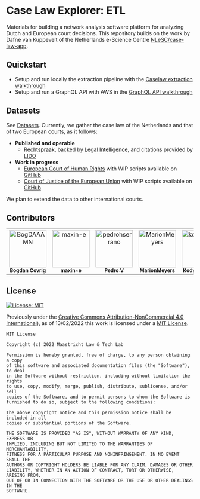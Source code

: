 # Case Law Explorer: ETL

Materials for building a network analysis software platform for analyzing Dutch and European court decisions. This repository builds on the work by Dafne van Kuppevelt of the Netherlands e-Science Centre [NLeSC/case-law-app](https://github.com/NLeSC/case-law-app).

## Quickstart

- Setup and run locally the extraction pipeline with the [Caselaw extraction walkthrough](https://maastrichtlawtech.github.io/case-law-explorer/#/etl/)
- Setup and run a GraphQL API with AWS in the [GraphQL API walkthrough](https://maastrichtlawtech.github.io/case-law-explorer/#/graphql/)

## Datasets

See [Datasets](/datasets/). Currently, we gather the case law of the Netherlands and that of two European courts, as it follows:

- **Published and operable**
    - [Rechtspraak](https://maastrichtlawtech.github.io/case-law-explorer/#/datasets/?id=rechtspraak-archive), backed by [Legal Intelligence](https://maastrichtlawtech.github.io/case-law-explorer/#/datasets/?id=legal-intelligence-api), and citations provided by [LIDO](https://maastrichtlawtech.github.io/case-law-explorer/#/datasets/?id=linked-data-overheid-lido)
- **Work in progress**
    - [European Court of Human Rights](https://maastrichtlawtech.github.io/case-law-explorer/#/datasets/?id=european-court-of-human-rights-echr) with WIP scripts available on [GitHub](https://github.com/maastrichtlawtech/case-law-explorer/blob/master/data_extraction/caselaw/echr/ECHR_metadata_harvester.py) 
    - [Court of Justice of the European Union](https://maastrichtlawtech.github.io/case-law-explorer/#/datasets/?id=court-of-justice-of-the-european-union-cjeu) with WIP scripts available on [GitHub](https://github.com/maastrichtlawtech/case-law-explorer/blob/master/data_extraction/caselaw/cellar/cellar_extraction.py)

We plan to extend the data to other international courts.

## Contributors

<!-- readme: contributors,gijsvd -start -->
<table>
<tr>
    <td align="center">
        <a href="https://github.com/BogDAAAMN">
            <img src="https://avatars.githubusercontent.com/u/22895284?v=4" width="100;" alt="BogDAAAMN"/>
            <br />
            <sub><b>Bogdan Covrig</b></sub>
        </a>
    </td>
    <td align="center">
        <a href="https://github.com/maxin-e">
            <img src="https://avatars.githubusercontent.com/u/15159137?v=4" width="100;" alt="maxin-e"/>
            <br />
            <sub><b>maxin-e</b></sub>
        </a>
    </td>
    <td align="center">
        <a href="https://github.com/pedrohserrano">
            <img src="https://avatars.githubusercontent.com/u/12054964?v=4" width="100;" alt="pedrohserrano"/>
            <br />
            <sub><b>Pedro V</b></sub>
        </a>
    </td>
    <td align="center">
        <a href="https://github.com/MarionMeyers">
            <img src="https://avatars.githubusercontent.com/u/23552499?v=4" width="100;" alt="MarionMeyers"/>
            <br />
            <sub><b>MarionMeyers</b></sub>
        </a>
    </td>
    <td align="center">
        <a href="https://github.com/kodymoodley">
            <img src="https://avatars.githubusercontent.com/u/13569029?v=4" width="100;" alt="kodymoodley"/>
            <br />
            <sub><b>Kody Moodley</b></sub>
        </a>
    </td>
    <td align="center">
        <a href="https://github.com/jaspersnel">
            <img src="https://avatars.githubusercontent.com/u/7067980?v=4" width="100;" alt="jaspersnel"/>
            <br />
            <sub><b>Jasper Snel</b></sub>
        </a>
    </td>
    <td align="center">
        <a href="https://github.com/gijsvd">
            <img src="https://avatars.githubusercontent.com/u/31765316?v=4" width="100;" alt="gijsvd"/>
            <br />
            <sub><b>gijsvd</b></sub>
        </a>
    </td></tr>
</table>
<!-- readme: contributors,gijsvd -end -->

## License 

[![License: MIT](https://img.shields.io/badge/License-MIT-green.svg)](https://opensource.org/licenses/MIT)

Previously under the [Creative Commons Attribution-NonCommercial 4.0 International](https://creativecommons.org/licenses/by-nc/4.0/legalcode.en)), as of 13/02/2022 this work is licensed under a [MIT License](https://opensource.org/licenses/MIT).

```
MIT License

Copyright (c) 2022 Maastricht Law & Tech Lab

Permission is hereby granted, free of charge, to any person obtaining a copy
of this software and associated documentation files (the "Software"), to deal
in the Software without restriction, including without limitation the rights
to use, copy, modify, merge, publish, distribute, sublicense, and/or sell
copies of the Software, and to permit persons to whom the Software is
furnished to do so, subject to the following conditions:

The above copyright notice and this permission notice shall be included in all
copies or substantial portions of the Software.

THE SOFTWARE IS PROVIDED "AS IS", WITHOUT WARRANTY OF ANY KIND, EXPRESS OR
IMPLIED, INCLUDING BUT NOT LIMITED TO THE WARRANTIES OF MERCHANTABILITY,
FITNESS FOR A PARTICULAR PURPOSE AND NONINFRINGEMENT. IN NO EVENT SHALL THE
AUTHORS OR COPYRIGHT HOLDERS BE LIABLE FOR ANY CLAIM, DAMAGES OR OTHER
LIABILITY, WHETHER IN AN ACTION OF CONTRACT, TORT OR OTHERWISE, ARISING FROM,
OUT OF OR IN CONNECTION WITH THE SOFTWARE OR THE USE OR OTHER DEALINGS IN THE
SOFTWARE.
```

